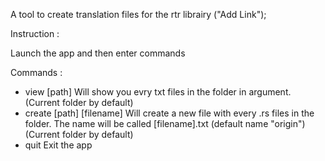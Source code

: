 A tool to create translation files for the rtr librairy ("Add Link");

Instruction :

Launch the app and then enter commands

Commands : 
- view [path]
    Will show you evry txt files in the folder in argument. (Current folder by default)
- create [path] [filename]
    Will create a new file with every .rs files in the folder. The name will be called [filename].txt (default name "origin") (Current folder by default)
- quit 
    Exit the app